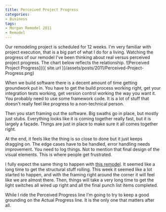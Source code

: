 ```yaml
---
title: Perceived Project Progress
categories:
- Business
tags:
- Morgan Remodel 2011
- Remodel
---
```


Our remodeling project is scheduled for 12 weeks. I'm very familiar with project execution, that is a big part of what I do for a living. Watching the progress of our remodel I've been thinking about real versus perceived project progress. The chart below reflects the relationship.
![Perceived Project Progress]({{ site.url }}/assets/posts/2011/Perceived-Project-Progress.png)

When we build software there is a decent amount of time getting groundwork put in. You have to get the build process working right, get your integration tests working, get version control working the way you want it. You probably need to use some framework code. It is a lot of stuff that doesn't really feel like progress to a non-technical person.

Then you start framing out the software. Big swaths go in place, but mostly just stubs. Everything looks like it is coming together really fast, but it is largely a façade. Things are just in place to make sure it all comes together right.

At the end, it feels like the thing is so close to done but it just keeps dragging on. The edge cases have to be handled, error handling needs improvement. You need to log things. Not to mention that final design of the visual elements. This is where people get frustrated.

I fully expect the same thing to happen with [this remodel](http://thingelstad.com/s/tag/morgan-remodel-2011/img). It seemed like a long time to get the structural stuff rolling. This week it seemed like a lot started to happen, and with the framing right around the corner it will feel like we are almost there. Then, things will take a very long time to get the light switches all wired up right and all the final punch list items completed.

While I ride the Perceived Progress line I'm going to try to keep a good grounding on the Actual Progress line. It is the only one that matters after all.
